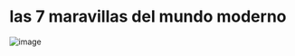 # las 7 maravillas del mundo moderno

![image](https://github.com/las-7-maravillas-del-mundo-moderno/las-7-maravillas-del-mundo-moderno.github.io/assets/145174802/2f9e12dd-3199-4be8-96b4-dfe78c930432)
